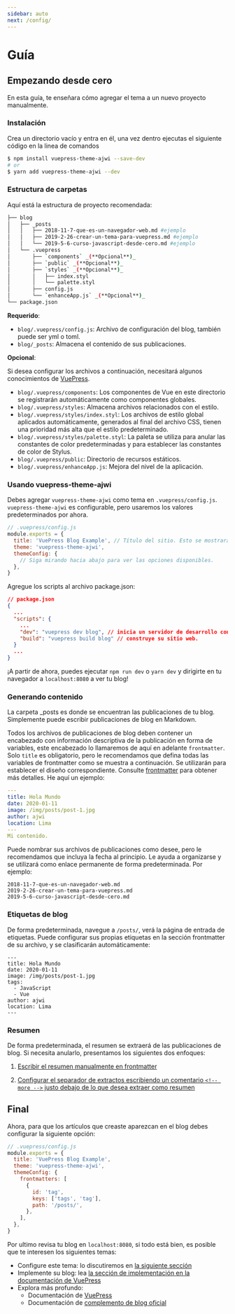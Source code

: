 ```yaml
---
sidebar: auto
next: /config/
---
```


# Guía

## Empezando desde cero

En esta guía, te enseñara cómo agregar el tema a un nuevo proyecto manualmente.

### Instalación

Crea un directorio vacío y entra en él, una vez dentro ejecutas el siguiente código en la linea de comandos

```bash
$ npm install vuepress-theme-ajwi --save-dev
# or
$ yarn add vuepress-theme-ajwi --dev
```

### Estructura de carpetas

Aquí está la estructura de proyecto recomendada:

```bash
├── blog
│   ├── _posts
│   │   ├── 2018-11-7-que-es-un-navegador-web.md #ejemplo
│   │   ├── 2019-2-26-crear-un-tema-para-vuepress.md #ejemplo
│   │   └── 2019-5-6-curso-javascript-desde-cero.md #ejemplo
│   └── .vuepress
│       ├── `components` _(**Opcional**)_
│       ├── `public` _(**Opcional**)_
│       ├── `styles` _(**Opcional**)_
│       │   ├── index.styl
│       │   └── palette.styl
│       ├── config.js
│       └── `enhanceApp.js` _(**Opcional**)_
└── package.json
```

**Requerido**:

- `blog/.vuepress/config.js`: Archivo de configuración del blog, también puede ser yml o toml.
- `blog/_posts`: Almacena el contenido de sus publicaciones.

**Opcional**:

Si desea configurar los archivos a continuación, necesitará algunos conocimientos de [VuePress](https://vuepress.vuejs.org/).

- `blog/.vuepress/components`: Los componentes de Vue en este directorio se registrarán automáticamente como componentes globales.
- `blog/.vuepress/styles`: Almacena archivos relacionados con el estilo.
- `blog/.vuepress/styles/index.styl`: Los archivos de estilo global aplicados automáticamente, generados al final del archivo CSS, tienen una prioridad más alta que el estilo predeterminado.
- `blog/.vuepress/styles/palette.styl`: La paleta se utiliza para anular las constantes de color predeterminadas y para establecer las constantes de color de Stylus.
- `blog/.vuepress/public`: Directorio de recursos estáticos.
- `blog/.vuepress/enhanceApp.js`: Mejora del nivel de la aplicación.

### Usando vuepress-theme-ajwi

Debes agregar `vuepress-theme-ajwi` como tema en `.vuepress/config.js`. `vuepress-theme-ajwi` es configurable, pero usaremos los valores predeterminados por ahora.

```js
// .vuepress/config.js
module.exports = {
  title: 'VuePress Blog Example', // Título del sitio. Esto se mostrará en la barra de navegación.
  theme: 'vuepress-theme-ajwi',
  themeConfig: {
    // Siga mirando hacia abajo para ver las opciones disponibles.
  },
}
```

Agregue los scripts al archivo package.json:

```json
// package.json
{
  ...
  "scripts": {
    ...
    "dev": "vuepress dev blog", // inicia un servidor de desarrollo con recarga automática.
    "build": "vuepress build blog" // construye su sitio web.
  }
  ...
}
```

¡A partir de ahora, puedes ejecutar `npm run dev` o `yarn dev` y dirigirte en tu navegador a `localhost:8080` a ver tu blog!

### Generando contenido

La carpeta \_posts es donde se encuentran las publicaciones de tu blog. Simplemente puede escribir publicaciones de blog en Markdown.

Todos los archivos de publicaciones de blog deben contener un encabezado con información descriptiva de la publicación en forma de variables, este encabezado lo llamaremos de aquí en adelante `frontmatter`. Solo `title` es obligatorio, pero le recomendamos que defina todas las variables de frontmatter como se muestra a continuación. Se utilizarán para establecer el diseño correspondiente. Consulte [frontmatter](config/front-matter) para obtener más detalles. He aquí un ejemplo:

```yaml
---
title: Hola Mundo
date: 2020-01-11
image: /img/posts/post-1.jpg
author: ajwi
location: Lima
---
Mi contenido.
```

Puede nombrar sus archivos de publicaciones como desee, pero le recomendamos que incluya la fecha al principio. Le ayuda a organizarse y se utilizará como enlace permanente de forma predeterminada. Por ejemplo:

```
2018-11-7-que-es-un-navegador-web.md
2019-2-26-crear-un-tema-para-vuepress.md
2019-5-6-curso-javascript-desde-cero.md
```

### Etiquetas de blog

De forma predeterminada, navegue a `/posts/`, verá la página de entrada de etiquetas. Puede configurar sus propias etiquetas en la sección frontmatter de su archivo, y se clasificarán automáticamente:

```yaml{5-7}
---
title: Hola Mundo
date: 2020-01-11
image: /img/posts/post-1.jpg
tags:
  - JavaScript
  - Vue
author: ajwi
location: Lima
---
```

### Resumen

De forma predeterminada, el resumen se extraerá de las publicaciones de blog. Si necesita anularlo, presentamos los siguientes dos enfoques:

1. [Escribir el resumen manualmente en frontmatter](./front-matter.md#resumen)

2. [Configurar el separador de extractos escribiendo un comentario `<!-- more -->` justo debajo de lo que desea extraer como resumen](https://vuepress.vuejs.org/theme/writing-a-theme.html#content-excerpt)

## Final

Ahora, para que los artículos que creaste aparezcan en el blog debes configurar la siguiente opción:

```js
// .vuepress/config.js
module.exports = {
  title: 'VuePress Blog Example',
  theme: 'vuepress-theme-ajwi',
  themeConfig: {
    frontmatters: [
      {
        id: 'tag',
        keys: ['tags', 'tag'],
        path: '/posts/',
      },
    ],
  },
}
```

Por ultimo revisa tu blog en `localhost:8080`, si todo está bien, es posible que te interesen los siguientes temas:

- Configure este tema: lo discutiremos en [la siguiente sección](../config)
- Implemente su blog: lea [ la sección de implementación en la documentación de VuePress](https://vuepress.vuejs.org/guide/deploy.html)
- Explora más profundo:
  - Documentación de [VuePress](https://vuepress.vuejs.org/)
  - Documentación de [complemento de blog oficial](https://vuepress-plugin-blog.ulivz.com/)
